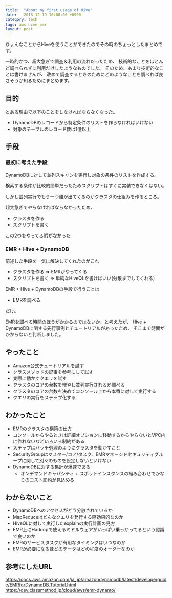```yaml
---
title:  "About my first usage of Hive"
date:   2018-12-19 10:00:00 +0900
category: tech
tags: aws hive emr
layout: post
---
```


ひょんなことからHiveを使うことができたのでその時のちょっとしたまとめです。

一時的かつ、超大急ぎで調査＆利用の流れだったため、
技術的なことをほとんど調べられずに利用だけしたようなものでした。
そのため、あまり技術的なことは書けませんが、
改めて調査するときのためにどのようなことを調べれば良さそうか知るためにまとめます。

## 目的

とある理由で以下のことをしなければならなくなった。

* DynamoDBのレコードから特定条件のリストを作らなければいけない
* 対象のテーブルのレコード数は1億以上

## 手段

### 最初に考えた手段

DynamoDBに対して並列スキャンを実行し対象の条件のリストを作成する。

検索する条件が比較的簡単だったためスクリプトはすぐに実装できなくはない。

しかし並列実行でもう一つ難が出てくるのがクラスタの仕組みを作るところ。

超大急ぎでやらなければならなかったため、

* クラスタを作る
* スクリプトを書く

この2つをやってる暇がなかった

### EMR + Hive + DynamoDB

前述した手段を一気に解決してくれたのがこれ

* クラスタを作る => EMRがやってくる
* スクリプトを書く => 単純なHiveQLを書けばいい(分散までしてくれる)

EMR + Hive + DynamoDBの手段で行うことは

* EMRを調べる
 
だけ。

EMRを調べる時間のほうがかかるのではないか、と考えたが、
Hive + DynamoDBに関する先行事例とチュートリアルがあったため、
そこまで時間がかからないと判断しました。

## やったこと

* Amazon公式チュートリアルを試す
* クラスメソッドの記事を参考にして試す
* 実際に動かすクエリを試す
* クラスタのコアの台数を増やし並列実行されるか調べる
* クラスタのコアの台数を決めてコンソール上から本番に対して実行する
* クエリの実行をステップ化する

## わかったこと

* EMRのクラスタの構築の仕方
* コンソールからやるときは詳細オプションに移動するからやらないとVPC内に作れないなどいろいろ制約がある
* ステップはバッチ処理のようにクラスタを動かすこと
* SecurityGroupはマスター/コア/タスク、EMRマネージドセキュリティグループに関して別々のものを設定しないといけない
* DynamoDBに対する集計が爆速である
  * オンデマンドキャパシティ + スポットインスタンスの組み合わせでかなりのコスト節約が見込める

## わからないこと

* DynamoDBへのアクセスがどう分散されているか
* MapReduceはどんなクエリを発行する際効果的なのか
* HiveQLに対して実行したexplainの実行計画の見方
* EMR上にHadoopで使えるミドルウェアがいっぱい乗っかってるという認識で良いのか
* EMRのサービスタスクが有用なタイミングはいつなのか
* EMRが必要になるほどのデータはどの程度のオーダーなのか

## 参考にしたURL

https://docs.aws.amazon.com/ja_jp/amazondynamodb/latest/developerguide/EMRforDynamoDB.Tutorial.html
https://dev.classmethod.jp/cloud/aws/emr-dynamo/

